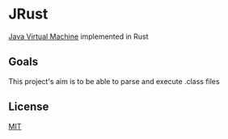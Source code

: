 # JRust

[Java Virtual Machine](https://docs.oracle.com/javase/specs/jvms/se7/html/index.html) implemented in Rust

## Goals

This project's aim is to be able to parse and execute .class files

## License

[MIT](https://choosealicense.com/licenses/mit/)
